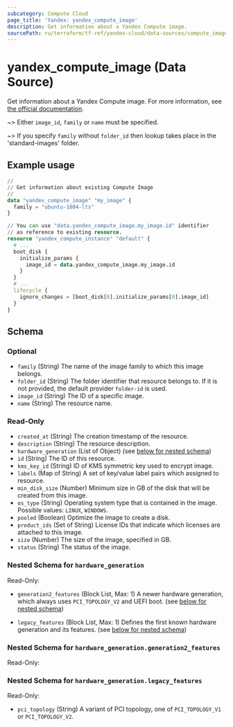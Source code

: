 ```yaml
---
subcategory: Compute Cloud
page_title: 'Yandex: yandex_compute_image'
description: Get information about a Yandex Compute image.
sourcePath: ru/terraform/tf-ref/yandex-cloud/data-sources/compute_image.md
---
```


# yandex_compute_image (Data Source)

Get information about a Yandex Compute image. For more information, see [the official documentation](https://yandex.cloud/docs/compute/concepts/image).

~> Either `image_id`, `family` or `name` must be specified.

~> If you specify `family` without `folder_id` then lookup takes place in the 'standard-images' folder.

## Example usage

```terraform
//
// Get information about existing Compute Image
//
data "yandex_compute_image" "my_image" {
  family = "ubuntu-1804-lts"
}

// You can use "data.yandex_compute_image.my_image.id" identifier 
// as reference to existing resource.
resource "yandex_compute_instance" "default" {
  # ...
  boot_disk {
    initialize_params {
      image_id = data.yandex_compute_image.my_image.id
    }
  }
  # ...
  lifecycle {
    ignore_changes = [boot_disk[0].initialize_params[0].image_id]
  }
}
```

<!-- schema generated by tfplugindocs -->
## Schema

### Optional

- `family` (String) The name of the image family to which this image belongs.
- `folder_id` (String) The folder identifier that resource belongs to. If it is not provided, the default provider `folder-id` is used.
- `image_id` (String) The ID of a specific image.
- `name` (String) The resource name.

### Read-Only

- `created_at` (String) The creation timestamp of the resource.
- `description` (String) The resource description.
- `hardware_generation` (List of Object) (see [below for nested schema](#nestedatt--hardware_generation))
- `id` (String) The ID of this resource.
- `kms_key_id` (String) ID of KMS symmetric key used to encrypt image.
- `labels` (Map of String) A set of key/value label pairs which assigned to resource.
- `min_disk_size` (Number) Minimum size in GB of the disk that will be created from this image.
- `os_type` (String) Operating system type that is contained in the image. Possible values: `LINUX`, `WINDOWS`.
- `pooled` (Boolean) Optimize the image to create a disk.
- `product_ids` (Set of String) License IDs that indicate which licenses are attached to this image.
- `size` (Number) The size of the image, specified in GB.
- `status` (String) The status of the image.

<a id="nestedatt--hardware_generation"></a>
### Nested Schema for `hardware_generation`

Read-Only:

- `generation2_features` (Block List, Max: 1) A newer hardware generation, which always uses `PCI_TOPOLOGY_V2` and UEFI boot. (see [below for nested schema](#nestedobjatt--hardware_generation--generation2_features))

- `legacy_features` (Block List, Max: 1) Defines the first known hardware generation and its features. (see [below for nested schema](#nestedobjatt--hardware_generation--legacy_features))


<a id="nestedobjatt--hardware_generation--generation2_features"></a>
### Nested Schema for `hardware_generation.generation2_features`

Read-Only:



<a id="nestedobjatt--hardware_generation--legacy_features"></a>
### Nested Schema for `hardware_generation.legacy_features`

Read-Only:

- `pci_topology` (String) A variant of PCI topology, one of `PCI_TOPOLOGY_V1` or `PCI_TOPOLOGY_V2`.

